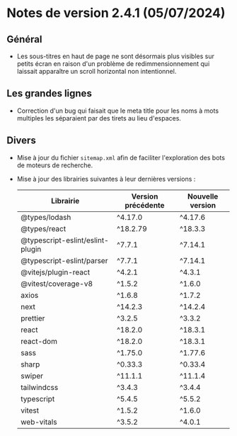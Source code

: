 # Notes de version 2.4.1 (05/07/2024)

## Général

- Les sous-titres en haut de page ne sont désormais plus visibles sur petits écran en raison d'un problème de redimmensionnement qui laissait apparaître un scroll horizontal non intentionnel.

## Les grandes lignes

- Correction d'un bug qui faisait que le meta title pour les noms à mots multiples les séparaient par des tirets au lieu d'espaces.

## Divers

- Mise à jour du fichier `sitemap.xml` afin de faciliter l'exploration des bots de moteurs de recherche.
- Mise à jour des librairies suivantes à leur dernières versions :

  | Librairie                        | Version précédente | Nouvelle version |
  | -------------------------------- | ------------------ | ---------------- |
  | @types/lodash                    | ^4.17.0            | ^4.17.6          |
  | @types/react                     | ^18.2.79           | ^18.3.3          |
  | @typescript-eslint/eslint-plugin | ^7.7.1             | ^7.14.1          |
  | @typescript-eslint/parser        | ^7.7.1             | ^7.14.1          |
  | @vitejs/plugin-react             | ^4.2.1             | ^4.3.1           |
  | @vitest/coverage-v8              | ^1.5.2             | ^1.6.0           |
  | axios                            | ^1.6.8             | ^1.7.2           |
  | next                             | ^14.2.3            | ^14.2.4          |
  | prettier                         | ^3.2.5             | ^3.3.2           |
  | react                            | ^18.2.0            | ^18.3.1          |
  | react-dom                        | ^18.2.0            | ^18.3.1          |
  | sass                             | ^1.75.0            | ^1.77.6          |
  | sharp                            | ^0.33.3            | ^0.33.4          |
  | swiper                           | ^11.1.1            | ^11.1.4          |
  | tailwindcss                      | ^3.4.3             | ^3.4.4           |
  | typescript                       | ^5.4.5             | ^5.5.2           |
  | vitest                           | ^1.5.2             | ^1.6.0           |
  | web-vitals                       | ^3.5.2             | ^4.0.1           |
